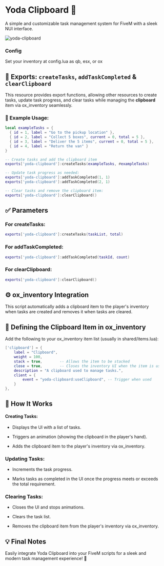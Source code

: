 # Yoda Clipboard 🚀  
A simple and customizable task management system for FiveM with a sleek NUI interface.

![yoda-clipboard](https://github.com/user-attachments/assets/clipboard-placeholder.png)

### Config
Set your inventory at config.lua as qb, esx, or ox

## 🔧 Exports: `createTasks`, `addTaskCompleted` & `clearClipboard`  
This resource provides export functions, allowing other resources to create tasks, update task progress, and clear tasks while managing the **clipboard** item via ox_inventory seamlessly.

### 📌 Example Usage:
```lua
local exampleTasks = {
  { id = 1, label = "Go to the pickup location" },
  { id = 2, label = "Collect 5 boxes", current = 0, total = 5 },
  { id = 3, label = "Deliver the 5 items", current = 0, total = 5 },
  { id = 4, label = "Return the van" }
}

-- Create tasks and add the clipboard item
exports['yoda-clipboard']:createTasks(exampleTasks, #exampleTasks)

-- Update task progress as needed:
exports['yoda-clipboard']:addTaskCompleted(1, 1)
exports['yoda-clipboard']:addTaskCompleted(2, 1)

-- Clear tasks and remove the clipboard item:
exports['yoda-clipboard']:clearClipboard()
```

## ✅ Parameters
### For createTasks:
```lua
exports['yoda-clipboard']:createTasks(taskList, total)
```
### For addTaskCompleted:
```lua
exports['yoda-clipboard']:addTaskCompleted(taskId, count)
```
### For clearClipboard:
```lua
exports['yoda-clipboard']:clearClipboard()
```

## ⚙️ ox_inventory Integration
This script automatically adds a clipboard item to the player's inventory when tasks are created and removes it when tasks are cleared.

## 📝 Defining the Clipboard Item in ox_inventory
Add the following to your ox_inventory item list (usually in shared/items.lua):

```lua
['clipboard'] = {
    label = "Clipboard",
    weight = 100,
    stack = true,        -- Allows the item to be stacked
    close = true,        -- Closes the inventory UI when the item is used
    description = "A clipboard used to manage tasks.",
    client = {
        event = "yoda-clipboard:useClipboard", -- Trigger when used
    }
},

```

## 🔌 How It Works
#### Creating Tasks:

 * Displays the UI with a list of tasks.

 * Triggers an animation (showing the clipboard in the player's hand).

 * Adds the clipboard item to the player's inventory via ox_inventory.

### Updating Tasks:

 * Increments the task progress.

 * Marks tasks as completed in the UI once the progress meets or exceeds the total requirement.

### Clearing Tasks:

 * Closes the UI and stops animations.

 * Clears the task list.

 * Removes the clipboard item from the player's inventory via ox_inventory.

## 💡 Final Notes
Easily integrate Yoda Clipboard into your FiveM scripts for a sleek and modern task management experience! 🚀
